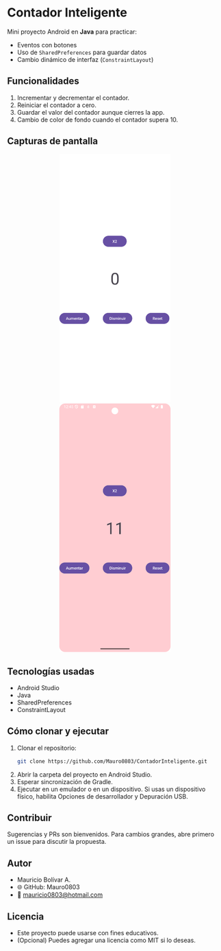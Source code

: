 # Contador Inteligente
Mini proyecto Android en **Java** para practicar:
- Eventos con botones
- Uso de `SharedPreferences` para guardar datos
- Cambio dinámico de interfaz (`ConstraintLayout`)

## Funcionalidades
1. Incrementar y decrementar el contador.
2. Reiniciar el contador a cero.
3. Guardar el valor del contador aunque cierres la app.
4. Cambio de color de fondo cuando el contador supera 10.

## Capturas de pantalla
<p align="center">
  <img src="./screenshots/pantalla_inicial.png" width="260" />
  <img src="./screenshots/contador_sobre_10.png" width="260" />
</p>

## Tecnologías usadas
- Android Studio
- Java
- SharedPreferences
- ConstraintLayout

## Cómo clonar y ejecutar
1. Clonar el repositorio:
   ```bash
   git clone https://github.com/Mauro0803/ContadorInteligente.git
2. Abrir la carpeta del proyecto en Android Studio.
3. Esperar sincronización de Gradle.
4. Ejecutar en un emulador o en un dispositivo.
   Si usas un dispositivo físico, habilita Opciones de desarrollador y Depuración USB.

## Contribuir
Sugerencias y PRs son bienvenidos. Para cambios grandes, abre primero un issue para discutir la propuesta.

## Autor
- Mauricio Bolívar A.
- 🌐 GitHub: Mauro0803
- 📧 mauricio0803@hotmail.com

## Licencia
- Este proyecto puede usarse con fines educativos.
- (Opcional) Puedes agregar una licencia como MIT si lo deseas.
